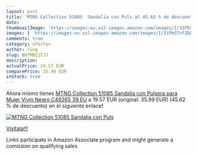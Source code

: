 ```yaml
---
layout: post
title: 'MTNG Collection 51085  Sandalia con Puls al 45.62 % de descuento'
date: 
thumbnailImage: 'https://images-eu.ssl-images-amazon.com/images/I/31PbSTnfZDL._SL200_.jpg'
images: [ 'https://images-eu.ssl-images-amazon.com/images/I/31PbSTnfZDL._SL200_.jpg' ]
comments: true
category: ofertas
author: ring
slug: B07MN21TJJ
description:
actualPrice: 19.57 EUR
comparePrice: 35.99 EUR
inStock: true
---
```


Ahora mismo tienes [MTNG Collection 51085  Sandalia con Pulsera para Mujer   Vivin Negro C46265   39 EU](https://www.amazon.es/dp/B07MN21TJJ/?tag=tolees-21) a 19.57 EUR (original: 35.99 EUR) (45.62 %  de descuento) en el siguiente enlace!

[![MTNG Collection 51085  Sandalia con Puls](https://images-eu.ssl-images-amazon.com/images/I/31PbSTnfZDL._SL200_.jpg)](https://www.amazon.es/dp/B07MN21TJJ/?tag=tolees-21)

[Visítala!!!](https://www.amazon.es/dp/B07MN21TJJ/?tag=tolees-21)

Links participate in Amazon Associate program and might generate a comission on qualifying sales
